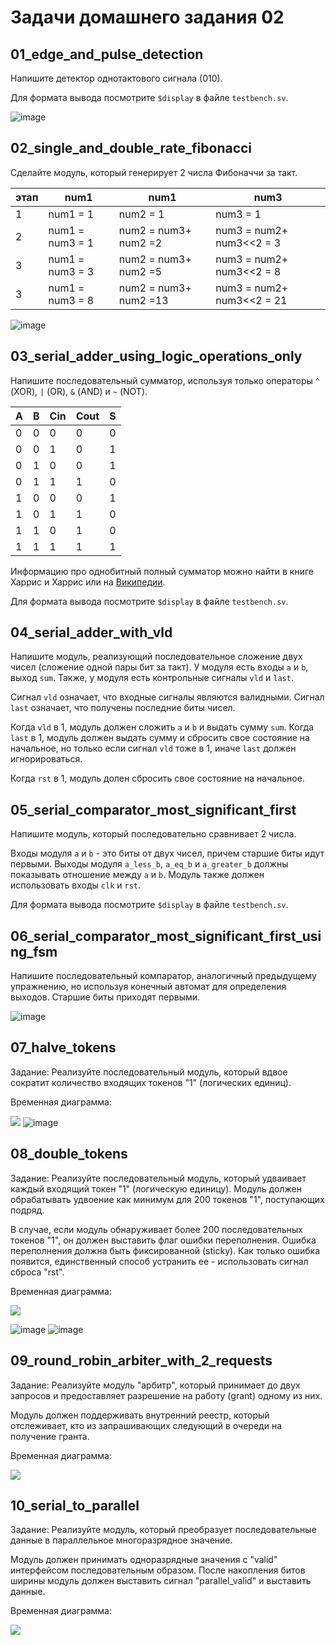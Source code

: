 # Задачи домашнего задания 02

## 01_edge_and_pulse_detection

Напишите детектор однотактового сигнала (010).

Для формата вывода посмотрите
`$display` в файле `testbench.sv`.

![image](https://github.com/user-attachments/assets/b863bbe3-7da0-4523-a163-36ba5cb41e4d)

## 02_single_and_double_rate_fibonacci

Сделайте модуль, который генерирует 2 числа Фибоначчи за такт.

|этап  |num1             | num1                  | num3        |
|------|-----------------|-----------------------|-------------|
|1     | num1 = 1        |     num2 = 1          | num3  = 1   |
|2     |num1 = num3 = 1  |   num2 = num3+ num2 =2| num3 = num2+ num3<<2 = 3|
|3     | num1 = num3 = 3 |   num2 = num3+ num2 =5| num3 = num2+ num3<<2 = 8|
|3     | num1 = num3 = 8 |   num2 = num3+ num2 =13| num3 = num2+ num3<<2 = 21|


![image](https://github.com/user-attachments/assets/8f801461-2983-495d-b923-7adae95757b7)



## 03_serial_adder_using_logic_operations_only

Напишите последовательный сумматор, используя только операторы `^` (XOR), `|` (OR),
`&` (AND) и `~` (NOT).


|A|	B|	Cin |Cout	 |S|
|-|--|------|------|-|
|0|	0|	0	|0	     |0|
|0|	0|	1	|0	     |1|
|0|	1|	0	|0	     |1|
|0|	1|	1	|1	     |0|
|1|	0|	0	|0	     |1|
|1|	0|	1	|1	     |0|
|1|	1|	0	|1	     |0|
|1|	1|	1	|1	     |1|


Информацию про однобитный полный сумматор можно найти в книге Харрис и Харрис
или на [Википедии](https://en.wikipedia.org/wiki/Adder_(electronics)#Full_adder).

Для формата вывода посмотрите
`$display` в файле `testbench.sv`.

## 04_serial_adder_with_vld

Напишите модуль, реализующий последовательное сложение двух чисел (сложение
одной пары бит за такт). У модуля есть входы `a` и `b`, выход `sum`.
Также, у модуля есть контрольные сигналы `vld` и `last`.

Сигнал `vld` означает, что входные сигналы являются валидными. Сигнал `last`
означает, что получены последние биты чисел.

Когда `vld` в 1, модуль должен сложить `a` и `b` и выдать сумму `sum`.
Когда `last` в 1, модуль должен выдать сумму и сбросить свое состояние на
начальное, но только если сигнал `vld` тоже в 1, иначе `last` должен игнорироваться.

Когда `rst` в 1, модуль долен сбросить свое состояние на начальное.

## 05_serial_comparator_most_significant_first

Напишите модуль, который последовательно сравнивает 2 числа.

Входы модуля `a` и `b` - это биты от двух чисел, причем старшие биты идут первыми.
Выходы модуля `a_less_b`, `a_eq_b` и `a_greater_b` должны показывать отношение между
`a` и `b`.
Модуль также должен использовать входы `clk` и `rst`.

Для формата вывода посмотрите
`$display` в файле `testbench.sv`.

## 06_serial_comparator_most_significant_first_using_fsm

Напишите последовательный компаратор, аналогичный предыдущему упражнению, но
используя конечный автомат для определения выходов.
Старшие биты приходят первыми.

![image](https://github.com/user-attachments/assets/f0436ee2-513f-476e-887a-7997a62b1d52)

## 07_halve_tokens

Задание:
Реализуйте последовательный модуль, который вдвое сократит количество входящих токенов "1" (логических единиц).

Временная диаграмма:

![](../doc/homework2/02_07_01_halve_tokens.png)
![image](https://github.com/user-attachments/assets/2c348b55-8502-493c-a9f5-0322e7c4aea4)

## 08_double_tokens

Задание:
Реализуйте последовательный модуль, который удваивает каждый входящий токен "1" (логическую единицу).
Модуль должен обрабатывать удвоение как минимум для 200 токенов "1", поступающих подряд.

В случае, если модуль обнаруживает более 200 последовательных токенов "1", он должен выставить
флаг ошибки переполнения. Ошибка переполнения должна быть фиксированной (sticky). Как только ошибка появится,
единственный способ устранить ее - использовать сигнал сброса "rst".

Временная диаграмма:

![](../doc/homework2/02_08_01_double_tokens.png)


![image](https://github.com/user-attachments/assets/9009e4cb-d715-4b73-872a-8ba146b0e2c3)
![image](https://github.com/user-attachments/assets/17ab8a6f-6ba5-4db0-a07b-69f110726283)


## 09_round_robin_arbiter_with_2_requests

Задание:
Реализуйте модуль "арбитр", который принимает до двух запросов
и предоставляет разрешение на работу (grant) одному из них.

Модуль должен поддерживать внутренний реестр, который отслеживает,
кто из запрашивающих следующий в очереди на получение гранта.

Временная диаграмма:

![](../doc/homework2/02_09_01_rr_arbiter_2_req.png)

## 10_serial_to_parallel

Задание:
Реализуйте модуль, который преобразует последовательные данные
в параллельное многоразрядное значение.

Модуль должен принимать одноразрядные значения с "valid" интерфейсом последовательным образом.
После накопления битов ширины модуль должен выставить сигнал "parallel_valid"
и выставить данные.

Временная диаграмма:

![](../doc/homework2/02_10_01_serial_to_parallel.png)
